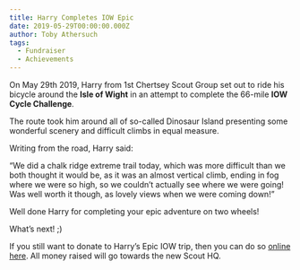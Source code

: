 ```yaml
---
title: Harry Completes IOW Epic
date: 2019-05-29T00:00:00.000Z
author: Toby Athersuch
tags:
  - Fundraiser
  - Achievements
---
```


On May 29th 2019, Harry from 1st Chertsey Scout Group set out to ride his bicycle around the **Isle of Wight** in an attempt to complete the 66-mile **IOW Cycle Challenge**.

The route took him around all of so-called Dinosaur Island presenting some wonderful scenery and difficult climbs in equal measure.

Writing from the road, Harry said:

“We did a chalk ridge extreme trail today, which was more difficult than we both thought it would be, as it was an almost vertical climb, ending in fog where we were so high, so we couldn’t actually see where we were going! Was well worth it though, as lovely views when we were coming down!”

Well done Harry for completing your epic adventure on two wheels!

What’s next! ;)

If you still want to donate to Harry’s Epic IOW trip, then you can do so [online here](https://uk.virginmoneygiving.com/fund/dinosaurisland). All money raised will go towards the new Scout HQ.